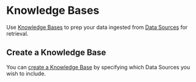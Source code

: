 # Knowledge Bases

Use [Knowledge Bases](https://cloud.griptape.ai/knowledge-bases) to prep your data ingested from [Data Sources](../data-sources/create-data-source.md) for retrieval.

## Create a Knowledge Base

You can [create a Knowledge Base](https://cloud.griptape.ai/knowledge-bases/create) by specifying which Data Sources you wish to include.
